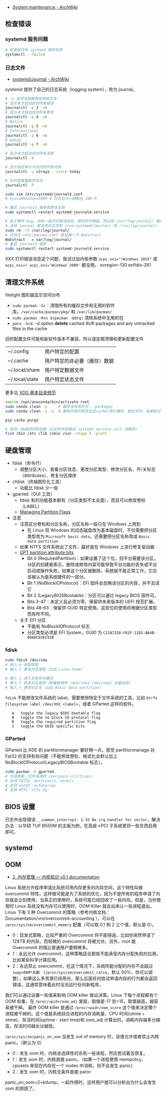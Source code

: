 - [System maintenance - ArchWiki](https://wiki.archlinux.org/title/System_maintenance)

## 检查错误

### systemd 服务问题

```bash
# 检查是否有 systemd 服务失败
systemctl --failed
```

### 日志文件

- [systemd/Journal - ArchWiki](https://wiki.archlinux.org/title/Systemd/Journal)

systemd 提供了自己的日志系统（logging system），称为 journal。

```bash
# -x 选项添加解释性帮助文本
# 显示本次启动后的所有错误
journalctl -p 3 -xb
# 显示本次启动后的所有警告
journalctl -p 4 -xb
# Notice
journalctl -p 5 -xb
# Informational
journalctl -p 6 -xb
# Debug
journalctl -p 7 -xb

# 显示本次启动后的所有消息
journalctl -b

# 显示指定单元今天内的所有消息
journalctl -u v2raya --since today

# 实时查看最新的日志
journalctl -f
```

```bash
sudo vim /etc/systemd/journald.conf
# SystemMaxUse=100M # 日志总大小限制在 100 M

# 重启 journald 服务使更改生效
sudo systemctl restart systemd-journald.service

# 由于硬件 bug，内核一直打印错误信息，我怕写坏硬盘，所以把 /var/log/journal/ 删掉，
# 这样 journal 就会把日志写到 /run/systemd/journal/ 和 /run/log/journal/ ？关机后日志不会被保存
sudo rm -rf /var/log/journal/
# 并且在 /etc/pacman.conf 里设置一下 NoExtract
NoExtract   = var/log/journal/
# 重启 journald 服务
sudo systemctl restart systemd-journald.service
```

XXX 打印错误消息这个问题，我试过加内核参数 `acpi_osi="!Windows 2015"` 或 `acpi_osi=! acpi_osi='Windows 2009'` 都没用。
evregion-130
exfldio-261

## 清理文件系统

filelight 图形画显示空间分布

- `sudo pacman -Sc`：清理所有的缓存文件和无用的软件库。`/var/cache/pacman/pkg/` 和 `/var/lib/pacman/`
- `sudo pacman -Rns $(pacman -Qdtq)` 清除系统中无用的包
- `paru -Scd`: -d option **delete** cached AUR packages and any untracked files in the cache

旧的配置文件可能和新软件版本不兼容，所以请定期清理和更新配置文件

|                |                              |
| -------------- | ---------------------------- |
| ~/.config      | 用户特定的配置               |
| ~/.cache       | 用户特定的非必要（缓存）数据 |
| ~/.local/share | 用户特定数据文件             |
| ~/.local/state | 用户特定状态文件             |

更多见 [XDG 基本目录规范](https://wiki.archlinux.org/title/XDG_Base_Directory)

```bash
source /opt/anaconda/bin/activate root
sudo conda clean -p     # 删除没有用的包 --packages
sudo conda clean -y -a  # 删除所有的安装包及cache(索引缓存、锁定文件、未使用过的包和tar包)

pip cache purge
```

```bash
# 查找一些破损的软链接（比如软件卸载后 systemd service unit 没删除）
find /bin /etc /lib /sbin /usr -xtype l -print
```

## 硬盘管理

- fdisk（命令行）
  - 调整分区大小、查看分区信息、更改分区类型、修改分区名、开/关标志（Attributes）、修复分区顺序
- cfdisk（终端图形化工具）
  - 功能比 fdisk 少一些
- gparted（GUI 工具）
  - fdisk 有的功能基本都有（分区类型不太全面），而且可以修改卷标（LABEL）
  - [Managing Partition Flags](https://gparted.org/display-doc.php%3Fname%3Dhelp-manual#gparted-manage-partition-flags)
- 注意
  - 注意区分卷标和分区名称，分区名称一般只在 Windows 上用到
    - 在 Linux 将 Windows 的动态磁盘改为基本磁盘时，不仅需要把分区类型改为 `Microsoft basic data`，还需要把分区名称改成 `Basic data partition`
  - 如果 NTFS 文件系统出了文件，最好是在 Windows 上进行修复驱动器
  - [GPT partition attribute bits](https://man7.org/linux/man-pages/man8/sfdisk.8.html)
    - Bit 0 (RequiredPartition)：如果设置了这个位，则平台需要该分区。分区的创建者表示，删除或修改内容可能导致平台功能的丢失或平台启动或操作失败。如果这个分区被删除，系统就不能正常工作，它应该被认为是系统硬件的一部分。
    - Bit 1 (NoBlockIOProtocol)：EFI 固件会忽略该分区的内容，并不去读它
    - Bit 2 (LegacyBIOSBootable)：分区可以通过 legacy BIOS 固件可。
    - Bits 3-47：未定义且必须为零。保留供未来版本的 UEFI 规范扩展。
    - Bits 48-63：保留供 GUID 特定使用。这些位的使用将根据分区类型而有所不同。
  - 关于 EFI 分区
    - 不能有 NoBlockIOProtocol 标志
    - 分区类型必须是 EFI System，GUID 为 `C12A7328-F81F-11D2-BA4B-00A0C93EC93B`

### fdisk

```bash
sudo fdisk /dev/sda
# 输入 m 获取帮助
# 输入 t 更改分区类型（比如 Linux home）

# 输入 x 进入专家命令模式
# 输入 f 修复分区顺序（即重新排序 /dev/sda1 /dev/sda2 设备名称）
# 输入 n 更改分区名（比如 Basic data partition）
```

`fdisk` 不能修改文件系统的 label，需要使用特定于文件系统的工具，比如 `btrfs filesystem label /dev/XXX <label>`，或者 GParted 这样的软件。

```
   A   toggle the legacy BIOS bootable flag
   B   toggle the no block IO protocol flag
   R   toggle the required partition flag
   S   toggle the GUID specific bits
```

### GParted

GParted 比 KDE 的 partitionmanager 要好用一点，感觉 partitionmanage 对 Fat32 的支持有些问题（不能修改卷标、格式化会默认加上 NoBlockIOProtocol/LegacyBIOSBootable 标志）。

```bash
sudo pacman -S gparted
# 可选依赖（文件系统的 userspace utiltiies）：
# 支持 FAT32：dosfstools, mtools
# 支持 exFAT：exfatprogs
# 支持 NTFS：ntfs-3g
```

## BIOS 设置

日志中出现错误 `__common_interrupt: 1.55 No irq handler for vector`，解决办法：以华硕 TUF B550M 的主版为例，在高级->PCI 子系统里将一些东西启用即可。

## systemd

## OOM

- [2. 内存管理 — 内核知识 v0.1 documentation](https://learning-kernel.readthedocs.io/en/latest/mem-management.html)

Linux 系统允许程序申请比系统可用内存更多的内存空间，这个特性叫做 overcommit 特性，这样做可能是为了系统的优化，因为不是所有的程序申请了内存就会立刻使用，当真正的使用时，系统可能已经回收了一些内存。但是，当你使用时 Linux 系统没有内存可以使用时，OOM Killer 就会出来让一些进程退出。
Linux 下有 3 种 Overcommit 的策略（参考内核文档： Documentation/vm/overcommit-accounting ），可以在 `/proc/sys/vm/overcommit_memory` 配置（可以取 0,1 和 2 三个值，默认是 0）。

- 0：启发式策略，比较严重的 Overcommit 将不能得逞，比如你突然申请了 128TB 的内存。而轻微的 overcommit 将被允许。另外，root 能 Overcommit 的值比普通用户要稍微多。
- 1：永远允许 overcommit，这种策略适合那些不能承受内存分配失败的应用，比如某些科学计算应用。
- 2：永远禁止 overcommit，在这个情况下，系统所能分配的内存不会超过 `swap+RAM*系数` （`/proc/sys/vm/overcmmit_ratio`，默认 50%，你可以调整），如果这么多资源已经用光，那么后面任何尝试申请内存的行为都会返回错误，这通常意味着此时没法运行任何新程序。

我们可以通过设置一些值来影响 OOM killer 做出决策。Linux 下每个进程都有个 OOM 权重，在 `/proc/<pid>/oom_adj` 里面，取值是-17 到+15，取值越高，越容易被干掉。
最终 OOM killer 是通过 `/proc/<pid>/oom_score` 这个值来决定哪个进程被干掉的。这个值是系统综合进程的内存消耗量、CPU 时间(utime + stime)、存活时间(uptime - start time)和 oom_adj 计算出的，消耗内存越多分越高，存活时间越长分越低。

`/proc/sys/vm/panic_on_oom` 当发生 out of memory 时，该值允许或者禁止内核 panic。（默认为 0）

- 0：发生 oom 时，内核会选择性的杀死一些进程，然后尝试着去恢复。
- 1：发生 oom 时，内核直接 panic。（如果一个进程使用 mempolicy、cpusets 来现在内存在一个 nodes 中消耗，则不会发生 panic）
- 2：发生 oom 时，内核无条件直接 panic

panic_on_oom=2+kdump，一起作用时，这样用户就可以分析出为什么会发生 oom 的原因了。

```bash


```
